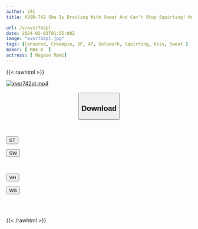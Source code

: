 ```yaml
---
author: j91
title: XVSR-742 She Is Drooling With Sweat And Can't Stop Squirting! Wet Sex In Agony Asami Nagase

url: /v/xvsr742pl
date: 2024-02-03T01:55:00Z
image: "xvsr742pl.jpg"
tags: [Censored, Creampie, 3P, 4P, Solowork, Squirting, Kiss, Sweat	]
maker: [ MAX-A  ]
actress: [ Nagase Mami]
---
```



{{< rawhtml >}}

<div class="video" data-videoid="Ywmkb6Vgw0IvvbG">
    <a href="javascript:;">
        <img src="/v/xvsr742pl/xvsr742pl.jpg" width="WIDTH" height="HEIGHT" alt="xvsr742pl.mp4" loading="lazy">
    </a>
</div>

<script type="text/javascript" src="https://j91.asia/asset/on-demand-st.js"></script>

<br>
  <link rel="stylesheet" href="https://j91.asia/asset/bs5.css">
  
  <center>
  <button class="btn btn-primary" type="button" data-bs-toggle="collapse" data-bs-target=".multi-collapse" aria-expanded="false" aria-controls="multiCollapseExample1 multiCollapseExample2"><h2>Download</h2></button></center>
</p>
<div class="row">
  <div class="col">
    <div class="collapse multi-collapse" id="multiCollapseExample1">
      <div class="card card-body">
	      	      <br>
<div class="buttons">  
<p><a href="https://streamtape.to/v/Ywmkb6Vgw0IvvbG" target="_blank"><button class="btn-hover color-3"><i class="fa fa-download"></i> ST</button></a></p>
<p><a href="https://flaswish.com/jnixcnz9kqlc" target="_blank"><button class="btn-hover color-2"><i class="fa fa-download"></i> SW</button></a></p></div>
    </div>
  </div>
</div>
  <div class="col">
    <div class="collapse multi-collapse" id="multiCollapseExample2">
      <div class="card card-body">
	      <br>
<div class="buttons">
<p><a href="javascript:;" target="_blank"><button class="btn-hover color-9"><i class="fa fa-download"></i> VH</button></a></p>
<p><a href="javascript:;" target="_blank"><button class="btn-hover color-8"><i class="fa fa-download"></i> WS</button></a></p></div>
<br><br>
      </div>
    </div>
  </div>
</div>

{{< /rawhtml >}}